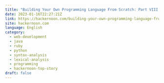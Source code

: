 ```yaml
---
title: "Building Your Own Programming Language From Scratch: Part VIII - Nested Classes"
date: 2023-01-16T22:27:21Z
link: https://hackernoon.com/building-your-own-programming-language-from-scratch-part-viii-nested-classes?source=rss&utm_medium=RSS&utm_source=news.12bit.vn
site: hackernoon.com
language: English
category:
  - web-development
  - java
  - ruby
  - python
  - syntax-analysis
  - lexical-analysis
  - programming
  - hackernoon-top-story
draft: false
---
```

